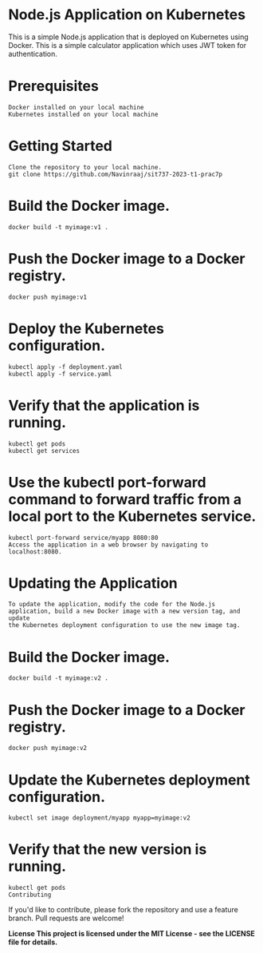 # Node.js Application on Kubernetes

This is a simple Node.js application that is deployed on Kubernetes using Docker. This is a simple calculator application which uses JWT token for authentication.

# Prerequisites

    Docker installed on your local machine
    Kubernetes installed on your local machine

# Getting Started

    Clone the repository to your local machine.
    git clone https://github.com/Navinraaj/sit737-2023-t1-prac7p

# Build the Docker image.

    docker build -t myimage:v1 .

# Push the Docker image to a Docker registry.

    docker push myimage:v1

# Deploy the Kubernetes configuration.

    kubectl apply -f deployment.yaml
    kubectl apply -f service.yaml

# Verify that the application is running.

    kubectl get pods
    kubectl get services

# Use the kubectl port-forward command to forward traffic from a local port to the Kubernetes service.

    kubectl port-forward service/myapp 8080:80
    Access the application in a web browser by navigating to localhost:8080.

# Updating the Application

    To update the application, modify the code for the Node.js application, build a new Docker image with a new version tag, and update
    the Kubernetes deployment configuration to use the new image tag.

# Build the Docker image.

    docker build -t myimage:v2 .

# Push the Docker image to a Docker registry.

    docker push myimage:v2

# Update the Kubernetes deployment configuration.

    kubectl set image deployment/myapp myapp=myimage:v2

# Verify that the new version is running.

    kubectl get pods
    Contributing

If you'd like to contribute, please fork the repository and use a feature branch. Pull requests are welcome!

**License
This project is licensed under the MIT License - see the LICENSE file for details.**
